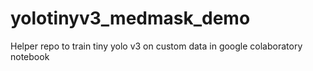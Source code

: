 # yolotinyv3_medmask_demo

Helper repo to train tiny yolo v3 on custom data in google colaboratory notebook
